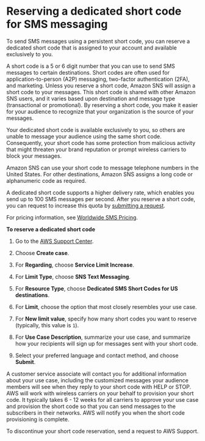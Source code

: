 # Reserving a dedicated short code for SMS messaging<a name="sqs-sms-short-codes"></a>

To send SMS messages using a persistent short code, you can reserve a dedicated short code that is assigned to your account and available exclusively to you\.

A short code is a 5 or 6 digit number that you can use to send SMS messages to certain destinations\. Short codes are often used for application\-to\-person \(A2P\) messaging, two\-factor authentication \(2FA\), and marketing\. Unless you reserve a short code, Amazon SNS will assign a short code to your messages\. This short code is shared with other Amazon SNS users, and it varies based upon destination and message type \(transactional or promotional\)\. By reserving a short code, you make it easier for your audience to recognize that your organization is the source of your messages\.

Your dedicated short code is available exclusively to you, so others are unable to message your audience using the same short code\. Consequently, your short code has some protection from malicious activity that might threaten your brand reputation or prompt wireless carriers to block your messages\.

Amazon SNS can use your short code to message telephone numbers in the United States\. For other destinations, Amazon SNS assigns a long code or alphanumeric code as required\.

A dedicated short code supports a higher delivery rate, which enables you send up to 100 SMS messages per second\. After you reserve a short code, you can request to increase this quota by [submitting a request](https://console.aws.amazon.com/support/home#/case/create?issueType=service-limit-increase&limitType=service-code-sns)\.

For pricing information, see [Worldwide SMS Pricing](https://aws.amazon.com/sns/sms-pricing/)\.

**To reserve a dedicated short code**

1. Go to the [AWS Support Center](https://console.aws.amazon.com/support/home#/)\.

1. Choose **Create case**\.

1. For **Regarding**, choose **Service Limit Increase**\.

1. For **Limit Type**, choose **SNS Text Messaging**\.

1. For **Resource Type**, choose **Dedicated SMS Short Codes for US destinations**\.

1. For **Limit**, choose the option that most closely resembles your use case\.

1. For **New limit value**, specify how many short codes you want to reserve \(typically, this value is `1`\)\.

1. For **Use Case Description**, summarize your use case, and summarize how your recipients will sign up for messages sent with your short code\.

1. Select your preferred language and contact method, and choose **Submit**\.

A customer service associate will contact you for additional information about your use case, including the customized messages your audience members will see when they reply to your short code with HELP or STOP\. AWS will work with wireless carriers on your behalf to provision your short code\. It typically takes 6 \- 12 weeks for all carriers to approve your use case and provision the short code so that you can send messages to the subscribers in their networks\. AWS will notify you when the short code provisioning is complete\.

To discontinue your short code reservation, send a request to AWS Support\.